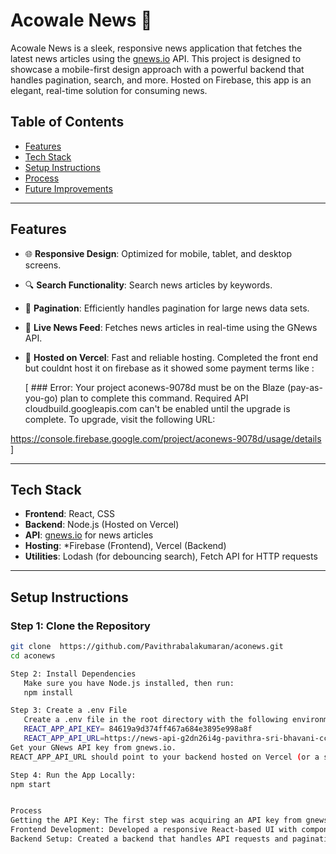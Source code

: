 # Acowale News 📰

Acowale News is a sleek, responsive news application that fetches the latest news articles using the [gnews.io](https://gnews.io) API. This project is designed to showcase a mobile-first design approach with a powerful backend that handles pagination, search, and more. Hosted on Firebase, this app is an elegant, real-time solution for consuming news.

## Table of Contents
- [Features](#features)
- [Tech Stack](#tech-stack)
- [Setup Instructions](#setup-instructions)
- [Process](#process)
- [Future Improvements](#future-improvements)

---

## Features
- 🌐 **Responsive Design**: Optimized for mobile, tablet, and desktop screens.
- 🔍 **Search Functionality**: Search news articles by keywords.
- 📄 **Pagination**: Efficiently handles pagination for large news data sets.
- 📰 **Live News Feed**: Fetches news articles in real-time using the GNews API.
- 🚀 **Hosted on Vercel**: Fast and reliable hosting.
Completed the front end but couldnt host it on firebase as it showed some payment terms like :


  [ ### Error: Your project aconews-9078d must be on the Blaze (pay-as-you-go) plan to complete this command. Required API cloudbuild.googleapis.com can't be enabled until the upgrade is complete. To upgrade, visit the following URL:

https://console.firebase.google.com/project/aconews-9078d/usage/details ]

---

## Tech Stack
- **Frontend**: React, CSS
- **Backend**: Node.js (Hosted on Vercel)
- **API**: [gnews.io](https://gnews.io) for news articles
- **Hosting**: *Firebase (Frontend), Vercel (Backend)
- **Utilities**: Lodash (for debouncing search), Fetch API for HTTP requests

---

## Setup Instructions

### Step 1: Clone the Repository
```bash
git clone  https://github.com/Pavithrabalakumaran/aconews.git
cd aconews

Step 2: Install Dependencies
   Make sure you have Node.js installed, then run:
   npm install 

Step 3: Create a .env File
   Create a .env file in the root directory with the following environment variables:
   REACT_APP_API_KEY= 84619a9d374ff467a684e3895e998a8f
   REACT_APP_API_URL=https://news-api-g2dn26i4g-pavithra-sri-bhavani-ccs-projects.vercel.app
Get your GNews API key from gnews.io.
REACT_APP_API_URL should point to your backend hosted on Vercel (or a similar service).

Step 4: Run the App Locally:
npm start


Process
Getting the API Key: The first step was acquiring an API key from gnews.io to interact with their API and fetch news articles.
Frontend Development: Developed a responsive React-based UI with components such as Header, NewsList, and Footer. Integrated Lodash’s debounce feature for search to improve performance.
Backend Setup: Created a backend that handles API requests and pagination. Hosted the backend on Vercel, ensuring efficient and quick API response times.